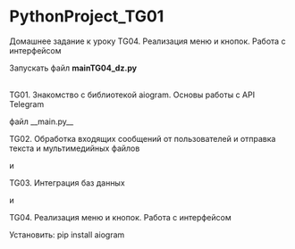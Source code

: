 # PythonProject_TG01

Домашнее задание к уроку TG04. Реализация меню и кнопок. Работа с интерфейсом

Запускать файл __mainTG04_dz.py__
<br>
<br>

TG01. Знакомство с библиотекой aiogram. Основы работы с API Telegram
<p>файл __main.py__ </p>
TG02. Обработка входящих сообщений от пользователей и отправка текста и мультимедийных файлов
<p>и </p>

TG03. Интеграция баз данных
<p>и </p>

TG04. Реализация меню и кнопок. Работа с интерфейсом

Установить:
pip install aiogram

